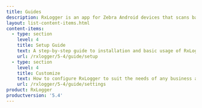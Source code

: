```yaml
---
title: Guides
description: RxLogger is an app for Zebra Android devices that scans barcode data and delivers it as keystrokes to a nearby Windows PC via Bluetooth.
layout: list-content-items.html
content-items:
  - type: section
    level: 4
    title: Setup Guide
    text: A step-by-step guide to installation and basic usage of RxLogger on Android and Windows devices
    url: /rxlogger/5-4/guide/setup
  - type: section
    level: 4
    title: Customize
    text: How to configure RxLogger to suit the needs of any business application 
    url: /rxlogger/5-4/guide/settings
product: RxLogger
productversion: '5.4'
---
```






